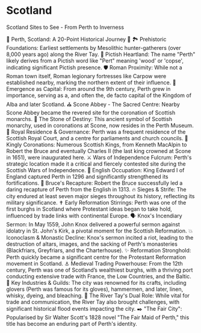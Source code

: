 # Scotland
Scotland Sites to See - From Perth to Inverness



📜 Perth, Scotland: A 20-Point Historical Journey 📜
🏞️ Prehistoric Foundations: Earliest settlements by Mesolithic hunter-gatherers (over 8,000 years ago) along the River Tay.
🌳 Pictish Heartland: The name "Perth" likely derives from a Pictish word like "Pert" meaning 'wood' or 'copse', indicating significant Pictish presence.
🛡️ Roman Proximity: While not a Roman town itself, Roman legionary fortresses like Carpow were established nearby, marking the northern extent of their influence.
👑 Emergence as Capital: From around the 9th century, Perth grew in importance, serving as a, and often the, de facto capital of the Kingdom of Alba and later Scotland.
⛪ Scone Abbey - The Sacred Centre: Nearby Scone Abbey became the revered site for the coronation of Scottish monarchs.
💎 The Stone of Destiny: This ancient symbol of Scottish monarchy, used in coronations at Scone, now resides in the Perth Museum.
📜 Royal Residence & Governance: Perth was a frequent residence of the Scottish Royal Court, and a centre for parliaments and church councils.
🤴 Kingly Coronations: Numerous Scottish Kings, from Kenneth MacAlpin to Robert the Bruce and eventually Charles II (the last king crowned at Scone in 1651), were inaugurated here.
⚔️ Wars of Independence Fulcrum: Perth's strategic location made it a critical and fiercely contested site during the Scottish Wars of Independence.
🏴󠁧󠁢󠁥󠁮󠁧󠁿 English Occupation: King Edward I of England captured Perth in 1296 and significantly strengthened its fortifications.
💪 Bruce's Recapture: Robert the Bruce successfully led a daring recapture of Perth from the English in 1313.
🔥 Sieges & Strife: The city endured at least seven major sieges throughout its history, reflecting its military significance.
✝️ Early Reformation Stirrings: Perth was one of the first burghs in Scotland where Protestant ideas began to take hold, influenced by trade links with continental Europe.
🗣️ Knox's Incendiary Sermon: In May 1559, John Knox delivered a powerful sermon against idolatry in St. John's Kirk, a pivotal moment for the Scottish Reformation.
💥 Iconoclasm & Monastic Decline: Knox's sermon incited a riot, leading to the destruction of altars, images, and the sacking of Perth's monasteries (Blackfriars, Greyfriars, and the Charterhouse).
✨ Reformation Stronghold: Perth quickly became a significant centre for the Protestant Reformation movement in Scotland.
⚓ Medieval Trading Powerhouse: From the 12th century, Perth was one of Scotland’s wealthiest burghs, with a thriving port conducting extensive trade with France, the Low Countries, and the Baltic.
🧶 Key Industries & Guilds: The city was renowned for its crafts, including glovers (Perth was famous for its gloves), hammermen, and later, linen, whisky, dyeing, and bleaching.
🌊 The River Tay's Dual Role: While vital for trade and communication, the River Tay also brought challenges, with significant historical flood events impacting the city.
✒️ "The Fair City": Popularised by Sir Walter Scott's 1828 novel "The Fair Maid of Perth," this title has become an enduring part of Perth's identity.

